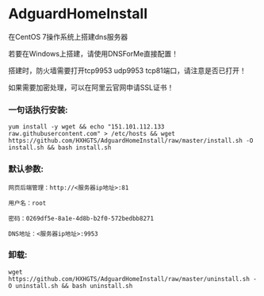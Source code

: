 # AdguardHomeInstall

在CentOS 7操作系统上搭建dns服务器

若要在Windows上搭建，请使用DNSForMe直接配置！

搭建时，防火墙需要打开tcp9953 udp9953 tcp81端口，请注意是否已打开！

如果需要加密处理，可以在阿里云官网申请SSL证书！

### 一句话执行安装:
```
yum install -y wget && echo "151.101.112.133 raw.githubusercontent.com" > /etc/hosts && wget https://github.com/HXHGTS/AdguardHomeInstall/raw/master/install.sh -O install.sh && bash install.sh
```

### 默认参数:
```
网页后端管理：http://<服务器ip地址>:81

用户名：root

密码：0269df5e-8a1e-4d8b-b2f0-572bedbb8271

DNS地址：<服务器ip地址>:9953
```
### 卸载:
```
wget https://github.com/HXHGTS/AdguardHomeInstall/raw/master/uninstall.sh -O uninstall.sh && bash uninstall.sh
```

